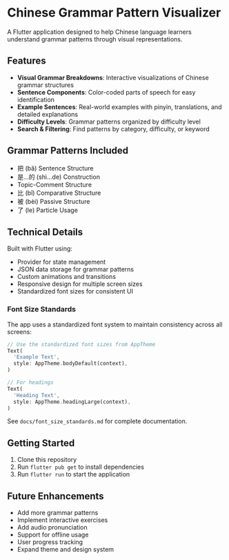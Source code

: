 # Chinese Grammar Pattern Visualizer

A Flutter application designed to help Chinese language learners understand grammar patterns through visual representations.

## Features

- **Visual Grammar Breakdowns**: Interactive visualizations of Chinese grammar structures
- **Sentence Components**: Color-coded parts of speech for easy identification
- **Example Sentences**: Real-world examples with pinyin, translations, and detailed explanations
- **Difficulty Levels**: Grammar patterns organized by difficulty level
- **Search & Filtering**: Find patterns by category, difficulty, or keyword

## Grammar Patterns Included

- 把 (bǎ) Sentence Structure
- 是...的 (shì...de) Construction
- Topic-Comment Structure
- 比 (bǐ) Comparative Structure
- 被 (bèi) Passive Structure
- 了 (le) Particle Usage

## Technical Details

Built with Flutter using:
- Provider for state management
- JSON data storage for grammar patterns
- Custom animations and transitions
- Responsive design for multiple screen sizes
- Standardized font sizes for consistent UI

### Font Size Standards

The app uses a standardized font system to maintain consistency across all screens:

```dart
// Use the standardized font sizes from AppTheme
Text(
  'Example Text',
  style: AppTheme.bodyDefault(context),
)

// For headings
Text(
  'Heading Text',
  style: AppTheme.headingLarge(context),
)
```

See `docs/font_size_standards.md` for complete documentation.

## Getting Started

1. Clone this repository
2. Run `flutter pub get` to install dependencies
3. Run `flutter run` to start the application

## Future Enhancements

- Add more grammar patterns
- Implement interactive exercises
- Add audio pronunciation
- Support for offline usage
- User progress tracking
- Expand theme and design system
